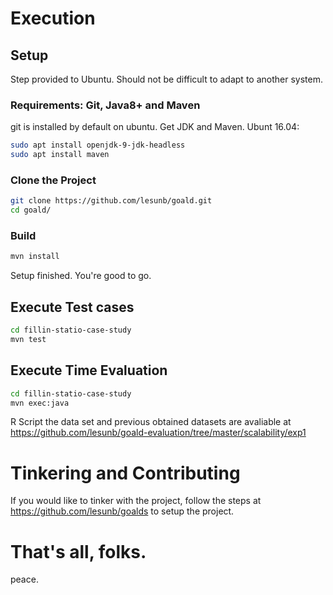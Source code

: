 # Execution

## Setup

Step provided to Ubuntu. Should not be difficult to adapt to another system.

### Requirements: Git, Java8+ and Maven

git is installed by default on ubuntu. Get JDK and Maven.
Ubunt 16.04:
``` bash
sudo apt install openjdk-9-jdk-headless
sudo apt install maven
```

### Clone the Project 
``` bash
git clone https://github.com/lesunb/goald.git
cd goald/
```

### Build
``` bash
mvn install
```

Setup finished. You're good to go.

## Execute Test cases

``` bash
cd fillin-statio-case-study
mvn test
```


## Execute Time Evaluation
``` bash
cd fillin-statio-case-study
mvn exec:java
```
R Script the data set and  previous obtained datasets are avaliable at
https://github.com/lesunb/goald-evaluation/tree/master/scalability/exp1


# Tinkering and Contributing

If you would like to tinker with the project, follow the steps at https://github.com/lesunb/goalds to setup the project.

# That's all, folks.
peace.